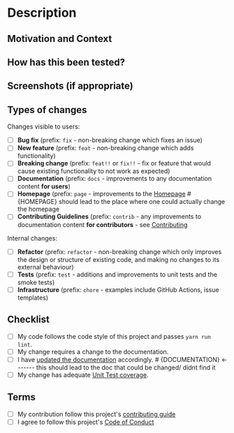 <!--- Provide a general summary of your changes in the Title above -->

# Description

<!--- Describe your changes in detail -->

## Motivation and Context

<!--- Why is this change required? What problem does it solve? -->
<!--- If it fixes an open issue, please link to the issue here. -->

## How has this been tested?

<!--- Please describe in detail how you tested your changes. -->
<!--- Include details of your testing environment, tests ran to see how -->
<!--- your change affects other areas of the code, etc. -->

## Screenshots (if appropriate)

## Types of changes

<!--- What types of changes does your code introduce? Put an `x` in all the boxes that apply: -->
 
Changes visible to users:

- [ ] **Bug fix** (prefix: `fix` - non-breaking change which fixes an issue)
- [ ] **New feature** (prefix: `feat` - non-breaking change which adds functionality)
- [ ] **Breaking change** (prefix: `feat!!` or `fix!!` - fix or feature that would cause existing functionality to not work as expected)
- [ ] **Documentation** (prefix: `docs` - improvements to any documentation content **for users**)
- [ ] **Homepage** (prefix: `page` - improvements to the [Homepage](https://agentgpt.reworkd.ai/) #{HOMEPAGE} should lead to the place where one could actually change the homepage
- [ ] **Contributing Guidelines** (prefix: `contrib` - any improvements to documentation content **for contributors** - see [Contributing](https://github.com/reworkd/AgentGPT/tree/main/.github/CONTRIBUTING.md)

Internal changes:

- [ ] **Refactor** (prefix: `refactor` - non-breaking change which only improves the design or structure of existing code, and making no changes to its external behaviour)
- [ ] **Tests** (prefix: `test` - additions and improvements to unit tests and the smoke tests)
- [ ] **Infrastructure** (prefix: `chore` - examples include GitHub Actions, issue templates)

## Checklist

<!--- Go over all the following points, and put an `x` in all the boxes that apply. -->
<!--- If you're unsure about any of these, don't hesitate to ask. We're here to help! -->

- [ ] My code follows the code style of this project and passes `yarn run lint`.
- [ ] My change requires a change to the documentation.
- [ ] I have [updated the documentation](https://reworkd.github.io/AgentGPT-Documentation/docs/intro) accordingly.  #   {DOCUMENTATION}     <------- this should lead to the doc that could be changed/ didnt find it
- [ ] My change has adequate [Unit Test coverage]({PLACEHOLDER}).

## Terms

<!--
By submitting this pull request, you must agree to follow our
[contributing guide](https://github.com/reworkd/AgentGPT/tree/main/.github/CONTRIBUTING.md) and
[Code of Conduct](https://github.com/reworkd/AgentGPT/tree/main/.github/CODE_OF_CONDUCT.md).
Put an x in the boxes to confirm you agree.
-->

- [ ] My contribution follow this project's [contributing guide](https://github.com/reworkd/AgentGPT/tree/main/.github/CONTRIBUTING.md)
- [ ] I agree to follow this project's [Code of Conduct](https://github.com/reworkd/AgentGPT/tree/main/.github/CODE_OF_CONDUCT.md)